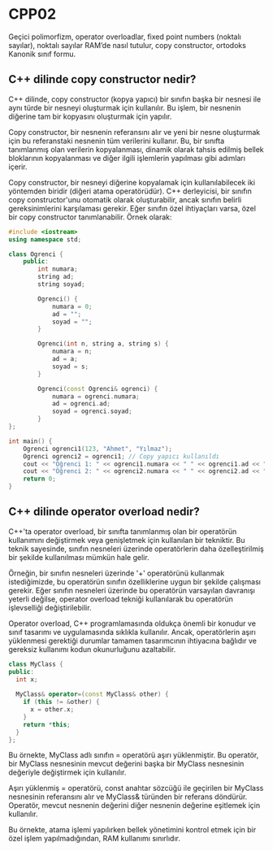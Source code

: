 # **CPP02**

Geçici polimorfizm, operator overloadlar, fixed point numbers (noktalı sayılar), noktalı sayılar RAM’de nasıl tutulur, copy constructor, ortodoks Kanonik sınıf formu.

## C++ dilinde copy constructor nedir?

C++ dilinde, copy constructor (kopya yapıcı) bir sınıfın başka bir nesnesi ile aynı türde bir nesneyi oluşturmak için kullanılır. Bu işlem, bir nesnenin diğerine tam bir kopyasını oluşturmak için yapılır.

Copy constructor, bir nesnenin referansını alır ve yeni bir nesne oluşturmak için bu referanstaki nesnenin tüm verilerini kullanır. Bu, bir sınıfta tanımlanmış olan verilerin kopyalanması, dinamik olarak tahsis edilmiş bellek bloklarının kopyalanması ve diğer ilgili işlemlerin yapılması gibi adımları içerir.

Copy constructor, bir nesneyi diğerine kopyalamak için kullanılabilecek iki yöntemden biridir (diğeri atama operatörüdür). C++ derleyicisi, bir sınıfın copy constructor'unu otomatik olarak oluşturabilir, ancak sınıfın belirli gereksinimlerini karşılaması gerekir. Eğer sınıfın özel ihtiyaçları varsa, özel bir copy constructor tanımlanabilir.
Örnek olarak:

```cpp
#include <iostream>
using namespace std;

class Ogrenci {
    public:
        int numara;
        string ad;
        string soyad;

        Ogrenci() {
            numara = 0;
            ad = "";
            soyad = "";
        }

        Ogrenci(int n, string a, string s) {
            numara = n;
            ad = a;
            soyad = s;
        }

        Ogrenci(const Ogrenci& ogrenci) {
            numara = ogrenci.numara;
            ad = ogrenci.ad;
            soyad = ogrenci.soyad;
        }
};

int main() {
    Ogrenci ogrenci1(123, "Ahmet", "Yılmaz");
    Ogrenci ogrenci2 = ogrenci1; // Copy yapıcı kullanıldı
    cout << "Öğrenci 1: " << ogrenci1.numara << " " << ogrenci1.ad << " " << ogrenci1.soyad << endl;
    cout << "Öğrenci 2: " << ogrenci2.numara << " " << ogrenci2.ad << " " << ogrenci2.soyad << endl;
    return 0;
}
```

## C++ dilinde operator overload nedir?

C++'ta operator overload, bir sınıfta tanımlanmış olan bir operatörün kullanımını değiştirmek veya genişletmek için kullanılan bir tekniktir. Bu teknik sayesinde, sınıfın nesneleri üzerinde operatörlerin daha özelleştirilmiş bir şekilde kullanılması mümkün hale gelir.

Örneğin, bir sınıfın nesneleri üzerinde '+' operatörünü kullanmak istediğimizde, bu operatörün sınıfın özelliklerine uygun bir şekilde çalışması gerekir. Eğer sınıfın nesneleri üzerinde bu operatörün varsayılan davranışı yeterli değilse, operator overload tekniği kullanılarak bu operatörün işlevselliği değiştirilebilir.

Operator overload, C++ programlamasında oldukça önemli bir konudur ve sınıf tasarımı ve uygulamasında sıklıkla kullanılır. Ancak, operatörlerin aşırı yüklenmesi gerektiği durumlar tamamen tasarımcının ihtiyacına bağlıdır ve gereksiz kullanımı kodun okunurluğunu azaltabilir.

```cpp
class MyClass {
public:
  int x;
  
  MyClass& operator=(const MyClass& other) {
    if (this != &other) {
      x = other.x;
    }
    return *this;
  }
};
```

Bu örnekte, MyClass adlı sınıfın = operatörü aşırı yüklenmiştir. Bu operatör, bir MyClass nesnesinin mevcut değerini başka bir MyClass nesnesinin değeriyle değiştirmek için kullanılır.

Aşırı yüklenmiş = operatörü, const anahtar sözcüğü ile geçirilen bir MyClass nesnesinin referansını alır ve MyClass& türünden bir referans döndürür. Operatör, mevcut nesnenin değerini diğer nesnenin değerine eşitlemek için kullanılır.

Bu örnekte, atama işlemi yapılırken bellek yönetimini kontrol etmek için bir özel işlem yapılmadığından, RAM kullanımı sınırlıdır.


